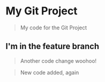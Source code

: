 # My Git Project

> My code for the Git Project

## I'm in the feature branch

> Another code change woohoo!

> New code added, again
